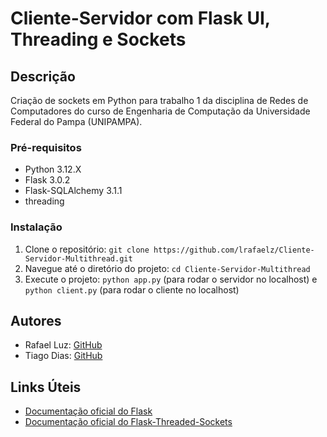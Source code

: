 # Cliente-Servidor com Flask UI, Threading e Sockets

## Descrição

Criação de sockets em Python para trabalho 1 da disciplina de Redes de Computadores do curso de Engenharia de Computação da Universidade Federal do Pampa (UNIPAMPA).

### Pré-requisitos

- Python 3.12.X
- Flask 3.0.2
- Flask-SQLAlchemy 3.1.1
- threading

### Instalação

1. Clone o repositório: `git clone https://github.com/lrafaelz/Cliente-Servidor-Multithread.git`
2. Navegue até o diretório do projeto: `cd Cliente-Servidor-Multithread`
3. Execute o projeto: `python app.py` (para rodar o servidor no localhost) e `python client.py` (para rodar o cliente no localhost)

## Autores

- Rafael Luz: [GitHub](https://github.com/lrafaelz)
- Tiago Dias: [GitHub](https://github.com/tiagodfer)

## Links Úteis

- [Documentação oficial do Flask](https://flask.palletsprojects.com/)
- [Documentação oficial do Flask-Threaded-Sockets](https://pypi.org/project/flask-threaded-sockets/)
